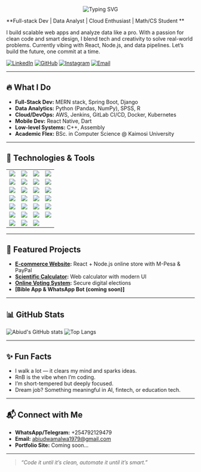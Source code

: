 <p align="center">
  <img src="https://readme-typing-svg.herokuapp.com?color=00FF00&size=24&lines=Hey%2C;I'm+Wamalwa+Abiud%2C;I+have+no+life" alt="Typing SVG" />
</p>
**Full-stack Dev | Data Analyst | Cloud Enthusiast | Math/CS Student **

I build scalable web apps and analyze data like a pro. With a passion for clean code and smart design, I blend tech and creativity to solve real-world problems. Currently vibing with React, Node.js, and data pipelines. Let’s build the future, one commit at a time.

[![LinkedIn](https://img.shields.io/badge/LinkedIn-blue?style=for-the-badge&logo=linkedin&logoColor=white)](https://www.linkedin.com/in/abiudwamalwa)
[![GitHub](https://img.shields.io/badge/GitHub-000?style=for-the-badge&logo=github&logoColor=white)](https://github.com/waabiud)
[![Instagram](https://img.shields.io/badge/Instagram-pink?style=for-the-badge&logo=instagram&logoColor=white)](https://www.instagram.com/abiu__d)
[![Email](https://img.shields.io/badge/Gmail-red?style=for-the-badge&logo=gmail&logoColor=white)](mailto:abiudwamalwa1979@gmail.com)

---

## 🔥 What I Do

- **Full-Stack Dev:** MERN stack, Spring Boot, Django
- **Data Analytics:** Python (Pandas, NumPy), SPSS, R
- **Cloud/DevOps:** AWS, Jenkins, GitLab CI/CD, Docker, Kubernetes
- **Mobile Dev:** React Native, Dart
- **Low-level Systems:** C++, Assembly
- **Academic Flex:** BSc. in Computer Science @ Kaimosi University

---

## 🚀 Technologies & Tools

<p align="center">
<table>
<tr>
  <td><img src="https://img.shields.io/badge/Java-007396?style=for-the-badge&logo=java&logoColor=white"/></td>
  <td><img src="https://img.shields.io/badge/React-61DAFB?style=for-the-badge&logo=react&logoColor=black"/></td>
  <td><img src="https://img.shields.io/badge/Python-3776AB?style=for-the-badge&logo=python&logoColor=white"/></td>
  <td><img src="https://img.shields.io/badge/Django-092E20?style=for-the-badge&logo=django&logoColor=white"/></td>
</tr>
<tr>
  <td><img src="https://img.shields.io/badge/SQL-4479A1?style=for-the-badge&logo=mysql&logoColor=white"/></td>
  <td><img src="https://img.shields.io/badge/Spring%20Boot-6DB33F?style=for-the-badge&logo=springboot&logoColor=white"/></td>
  <td><img src="https://img.shields.io/badge/Flask-000000?style=for-the-badge&logo=flask&logoColor=white"/></td>
  <td><img src="https://img.shields.io/badge/HTML-E34F26?style=for-the-badge&logo=html5&logoColor=white"/></td>
</tr>
<tr>
  <td><img src="https://img.shields.io/badge/JavaScript-F7DF1E?style=for-the-badge&logo=javascript&logoColor=black"/></td>
  <td><img src="https://img.shields.io/badge/Linux-FCC624?style=for-the-badge&logo=linux&logoColor=black"/></td>
  <td><img src="https://img.shields.io/badge/Docker-2496ED?style=for-the-badge&logo=docker&logoColor=white"/></td>
  <td><img src="https://img.shields.io/badge/Kubernetes-326CE5?style=for-the-badge&logo=kubernetes&logoColor=white"/></td>
</tr>
<tr>
  <td><img src="https://img.shields.io/badge/Apache-D22128?style=for-the-badge&logo=apache&logoColor=white"/></td>
  <td><img src="https://img.shields.io/badge/Jenkins-D24939?style=for-the-badge&logo=jenkins&logoColor=white"/></td>
  <td><img src="https://img.shields.io/badge/GitLab-FC6D26?style=for-the-badge&logo=gitlab&logoColor=white"/></td>
  <td><img src="https://img.shields.io/badge/Git-F05032?style=for-the-badge&logo=git&logoColor=white"/></td>
</tr>
<tr>
  <td><img src="https://img.shields.io/badge/GitHub-181717?style=for-the-badge&logo=github&logoColor=white"/></td>
  <td><img src="https://img.shields.io/badge/React%20Native-61DAFB?style=for-the-badge&logo=react&logoColor=black"/></td>
  <td><img src="https://img.shields.io/badge/R-276DC3?style=for-the-badge&logo=r&logoColor=white"/></td>
  <td><img src="https://img.shields.io/badge/Dart-0175C2?style=for-the-badge&logo=dart&logoColor=white"/></td>
</tr>
<tr>
  <td><img src="https://img.shields.io/badge/Visual%20Basic-68217A?style=for-the-badge&logo=visualstudio&logoColor=white"/></td>
  <td><img src="https://img.shields.io/badge/C++-00599C?style=for-the-badge&logo=c%2B%2B&logoColor=white"/></td>
  <td><img src="https://img.shields.io/badge/Assembly-007ACC?style=for-the-badge&logo=assemblyscript&logoColor=white"/></td>
  <td><img src="https://img.shields.io/badge/SPSS-0033A0?style=for-the-badge&logo=ibm&logoColor=white"/></td>
</tr>
<tr>
  <td><img src="https://img.shields.io/badge/Hadoop-66CCFF?style=for-the-badge&logo=apachehadoop&logoColor=black"/></td>
  <td><img src="https://img.shields.io/badge/AWS-232F3E?style=for-the-badge&logo=amazonaws&logoColor=white"/></td>
  <td><img src="https://img.shields.io/badge/Pipelines-0089D6?style=for-the-badge&logo=azurepipelines&logoColor=white"/></td>
</tr>
</table>
</p>

---

## 🧠 Featured Projects

- **[E-commerce Website](https://github.com/waabiud/ecommerce):** React + Node.js online store with M-Pesa & PayPal
- **[Scientific Calculator](https://github.com/waabiud/calculator):** Web calculator with modern UI
- **[Online Voting System](https://github.com/waabiud/OnlinVotingSystem):** Secure digital elections
- **[Bible App & WhatsApp Bot (coming soon)]**

---

## 📊 GitHub Stats

![Abiud's GitHub stats](https://github-readme-stats.vercel.app/api?username=waabiud&show_icons=true&theme=radical)
![Top Langs](https://github-readme-stats.vercel.app/api/top-langs/?username=waabiud&layout=compact&theme=radical)

---

## ✨ Fun Facts

- I walk a lot — it clears my mind and sparks ideas.
- RnB is the vibe when I’m coding.
- I’m short-tempered but deeply focused.
- Dream job? Something meaningful in AI, fintech, or education tech.

---

## 📬 Connect with Me

- **WhatsApp/Telegram:** +254792129479  
- **Email:** abiudwamalwa1979@gmail.com  
- **Portfolio Site:** Coming soon...

---

> *“Code it until it’s clean, automate it until it’s smart.”*
